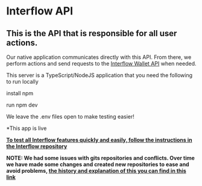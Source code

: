 # Interflow API

## This is the API that is responsible for all user actions.

Our native application communicates directly with this API. From there, we perform actions and send requests to the [Interflow Wallet API](https://github.com/interflowrepo/interflow-api) when needed.

This server is a TypeScript/NodeJS application that you need the following to run locally

install npm

run npm dev

We leave the .env files open to make testing easier!

*This app is live

[**To test all Interflow features quickly and easily, follow the instructions in the Interflow repository**](https://github.com/interflowrepo/interflow/blob/main/README.md)



**NOTE: We had some issues with gits repositories and conflicts. Over time we have made some changes and created new repositories to ease and avoid problems, [the history and explanation of this you can find in this link](https://github.com/interflowrepo/interflow-api/blob/main/HACKATON-HISTORY.md)**
